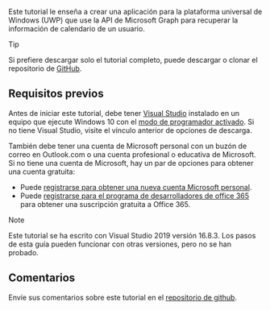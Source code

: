 <!-- markdownlint-disable MD002 MD041 -->

Este tutorial le enseña a crear una aplicación para la plataforma universal de Windows (UWP) que use la API de Microsoft Graph para recuperar la información de calendario de un usuario.

> [!TIP]
> Si prefiere descargar solo el tutorial completo, puede descargar o clonar el repositorio de [GitHub](https://github.com/microsoftgraph/msgraph-training-uwp).

## <a name="prerequisites"></a>Requisitos previos

Antes de iniciar este tutorial, debe tener [Visual Studio](https://visualstudio.microsoft.com/vs/) instalado en un equipo que ejecute Windows 10 con el [modo de programador activado](https://docs.microsoft.com/windows/uwp/get-started/enable-your-device-for-development). Si no tiene Visual Studio, visite el vínculo anterior de opciones de descarga.

También debe tener una cuenta de Microsoft personal con un buzón de correo en Outlook.com o una cuenta profesional o educativa de Microsoft. Si no tiene una cuenta de Microsoft, hay un par de opciones para obtener una cuenta gratuita:

- Puede [registrarse para obtener una nueva cuenta Microsoft personal](https://signup.live.com/signup?wa=wsignin1.0&rpsnv=12&ct=1454618383&rver=6.4.6456.0&wp=MBI_SSL_SHARED&wreply=https://mail.live.com/default.aspx&id=64855&cbcxt=mai&bk=1454618383&uiflavor=web&uaid=b213a65b4fdc484382b6622b3ecaa547&mkt=E-US&lc=1033&lic=1).
- Puede [registrarse para el programa de desarrolladores de office 365](https://developer.microsoft.com/office/dev-program) para obtener una suscripción gratuita a Office 365.

> [!NOTE]
> Este tutorial se ha escrito con Visual Studio 2019 versión 16.8.3. Los pasos de esta guía pueden funcionar con otras versiones, pero no se han probado.

## <a name="feedback"></a>Comentarios

Envíe sus comentarios sobre este tutorial en el [repositorio de github](https://github.com/microsoftgraph/msgraph-training-uwp).
